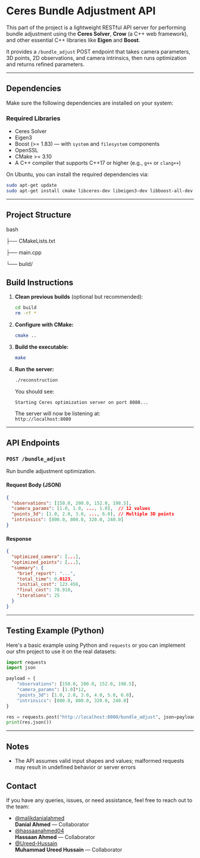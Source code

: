 
#  Ceres Bundle Adjustment API

This part of the project is a lightweight RESTful API server for performing bundle adjustment using the **Ceres Solver**, **Crow** (a C++ web framework), and other essential C++ libraries like **Eigen** and **Boost**.

It provides a `/bundle_adjust` POST endpoint that takes camera parameters, 3D points, 2D observations, and camera intrinsics, then runs optimization and returns refined parameters.

---

## Dependencies

Make sure the following dependencies are installed on your system:

### Required Libraries

- Ceres Solver  
- Eigen3  
- Boost (>= 1.83) — with `system` and `filesystem` components  
- OpenSSL  
- CMake >= 3.10  
- A C++ compiler that supports C++17 or higher (e.g., `g++` or `clang++`)

On Ubuntu, you can install the required dependencies via:

```bash
sudo apt-get update
sudo apt-get install cmake libceres-dev libeigen3-dev libboost-all-dev libssl-dev
```

---
##  Project Structure

bash


├── CMakeLists.txt

├── main.cpp

└── build/
## Build Instructions

1. **Clean previous builds** (optional but recommended):

   ```bash
   cd build
   rm -rf *
   ```

2. **Configure with CMake:**

   ```bash
   cmake ..
   ```

3. **Build the executable:**

   ```bash
   make
   ```

4. **Run the server:**

   ```bash
   ./reconstruction
   ```

   You should see:

   ```
   Starting Ceres optimization server on port 8080...
   ```

   The server will now be listening at:  
   `http://localhost:8080`

---

##  API Endpoints

### `POST /bundle_adjust`

Run bundle adjustment optimization.

#### Request Body (JSON)

```json
{
  "observations": [150.0, 200.0, 152.0, 198.5],
  "camera_params": [1.0, 1.0, ..., 1.0],  // 12 values
  "points_3d": [1.0, 2.0, 3.0, ..., 6.0], // Multiple 3D points
  "intrinsics": [800.0, 800.0, 320.0, 240.0]
}
```

#### Response

```json
{
  "optimized_camera": [...],
  "optimized_points": [...],
  "summary": {
    "brief_report": "...",
    "total_time": 0.0123,
    "initial_cost": 123.456,
    "final_cost": 78.910,
    "iterations": 25
  }
}
```

---
##  Testing Example (Python)

Here's a basic example using Python and `requests` or you can implement our sfm project to use it on the real datasets:

```python
import requests
import json

payload = {
    "observations": [150.0, 200.0, 152.0, 198.5],
    "camera_params": [1.0]*12,
    "points_3d": [1.0, 2.0, 3.0, 4.0, 5.0, 6.0],
    "intrinsics": [800.0, 800.0, 320.0, 240.0]
}

res = requests.post("http://localhost:8080/bundle_adjust", json=payload)
print(res.json())
```

---

## Notes

- The API assumes valid input shapes and values; malformed requests may result in undefined behavior or server errors



##  Contact

If you have any queries, issues, or need assistance, feel free to reach out to the team:

- [@malikdanialahmed](https://github.com/malikdanialahmed)  
  **Danial Ahmed** — Collaborator
- [@hassaanahmed04](https://github.com/hassaanahmed04)  
  **Hassaan Ahmed** — Collaborator
- [@Ureed-Hussain](https://github.com/Ureed-Hussain)  
  **Muhammad Ureed Hussain** — Collaborator

